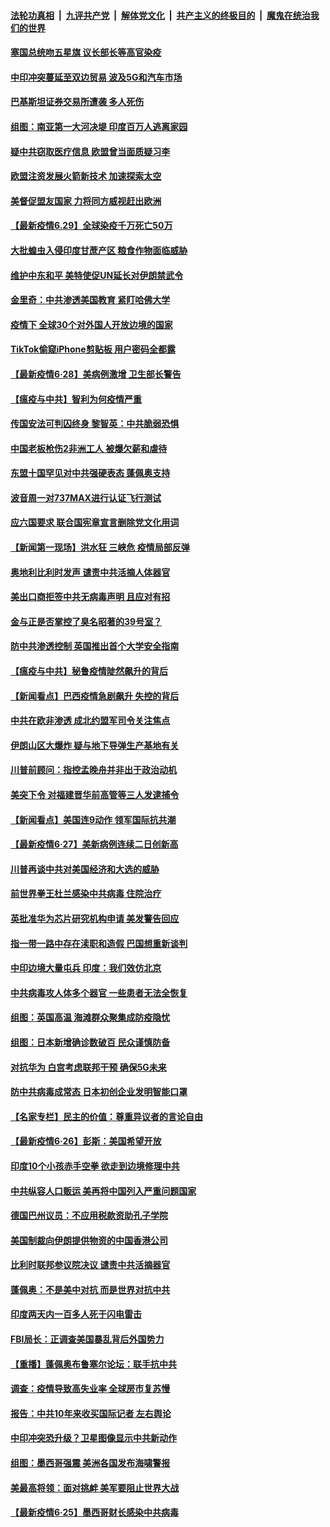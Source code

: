 ####  [法轮功真相](../../../../basic/blob/master/README.md?t=06300031) &nbsp;|&nbsp; [九评共产党](../../../../9ping.md/blob/master/README.md?t=06300031) &nbsp;|&nbsp; [解体党文化](../../../../jtdwh.md/blob/master/README.md?t=06300031)  &nbsp;|&nbsp; [共产主义的终极目的](../../../../gczydzjmd.md/blob/master/README.md?t=06300031) &nbsp;|&nbsp; [魔鬼在统治我们的世界](../../../../mgztzwmdsj.md/blob/master/README.md?t=06300031) 

#### [塞国总统吻五星旗 议长部长等高官染疫](../pages/nsc418/n12219918.md?t=06300031) 

#### [中印冲突蔓延至双边贸易 波及5G和汽车市场](../pages/nsc418/n12219705.md?t=06300031) 

#### [巴基斯坦证券交易所遭袭 多人死伤](../pages/nsc418/n12219225.md?t=06300031) 

#### [组图：南亚第一大河决堤 印度百万人逃离家园](../pages/nsc418/n12219391.md?t=06300031) 

#### [疑中共窃取医疗信息 欧盟曾当面质疑习李](../pages/nsc418/n12219204.md?t=06300031) 

#### [欧盟注资发展火箭新技术 加速探索太空](../pages/nsc418/n12219018.md?t=06300031) 

#### [美督促盟友国家 力将同方威视赶出欧洲](../pages/nsc418/n12217695.md?t=06300031) 

#### [【最新疫情6.29】全球染疫千万死亡50万](../pages/nsc418/n12215001.md?t=06300031) 

#### [大批蝗虫入侵印度甘蔗产区 粮食作物面临威胁](../pages/nsc418/n12218835.md?t=06300031) 

#### [维护中东和平 美特使促UN延长对伊朗禁武令](../pages/nsc418/n12218609.md?t=06300031) 

#### [金里奇：中共渗透美国教育 紧盯哈佛大学](../pages/nsc418/n12217783.md?t=06300031) 

#### [疫情下 全球30个对外国人开放边境的国家](../pages/nsc418/n12205194.md?t=06300031) 

#### [TikTok偷窥iPhone剪贴板 用户密码全都露](../pages/nsc418/n12217947.md?t=06300031) 

#### [【最新疫情6·28】美病例激增 卫生部长警告](../pages/nsc418/n12212934.md?t=06300031) 

#### [【瘟疫与中共】智利为何疫情严重](../pages/nsc418/n12217721.md?t=06300031) 

#### [传国安法可判囚终身 黎智英：中共脆弱恐惧](../pages/nsc418/n12217544.md?t=06300031) 

#### [中国老板枪伤2非洲工人 被爆欠薪和虐待](../pages/nsc418/n12217591.md?t=06300031) 

#### [东盟十国罕见对中共强硬表态 蓬佩奥支持](../pages/nsc418/n12217571.md?t=06300031) 

#### [波音周一对737MAX进行认证飞行测试](../pages/nsc418/n12217519.md?t=06300031) 

#### [应六国要求 联合国宪章宣言删除党文化用词](../pages/nsc418/n12217477.md?t=06300031) 

#### [【新闻第一现场】洪水狂 三峡危 疫情局部反弹](../pages/nsc418/n12217350.md?t=06300031) 

#### [奥地利比利时发声  谴责中共活摘人体器官](../pages/nsc418/n12216554.md?t=06300031) 

#### [美出口商拒签中共无病毒声明 且应对有招](../pages/nsc418/n12216909.md?t=06300031) 

#### [金与正是否掌控了臭名昭著的39号室？](../pages/nsc418/n12217251.md?t=06300031) 

#### [防中共渗透控制 英国推出首个大学安全指南](../pages/nsc418/n12216751.md?t=06300031) 

#### [【瘟疫与中共】秘鲁疫情陡然飙升的背后](../pages/nsc418/n12216630.md?t=06300031) 

#### [【新闻看点】巴西疫情急剧飙升 失控的背后](../pages/nsc418/n12216291.md?t=06300031) 

#### [中共在欧非渗透 成北约盟军司令关注焦点](../pages/nsc418/n12216609.md?t=06300031) 

#### [伊朗山区大爆炸 疑与地下导弹生产基地有关](../pages/nsc418/n12216637.md?t=06300031) 

#### [川普前顾问：指控孟晚舟并非出于政治动机](../pages/nsc418/n12216532.md?t=06300031) 

#### [美突下令 对福建晋华前高管等三人发逮捕令](../pages/nsc418/n12216296.md?t=06300031) 

#### [【新闻看点】美国连9动作 领军国际抗共潮](../pages/nsc418/n12215121.md?t=06300031) 

#### [【最新疫情6·27】美新病例连续二日创新高](../pages/nsc418/n12215389.md?t=06300031) 

#### [川普再谈中共对美国经济和大选的威胁](../pages/nsc418/n12214917.md?t=06300031) 

#### [前世界拳王杜兰感染中共病毒 住院治疗](../pages/nsc418/n12214771.md?t=06300031) 

#### [英批准华为芯片研究机构申请 美发警告回应](../pages/nsc418/n12214643.md?t=06300031) 

#### [指一带一路中存在渎职和造假 巴国想重新谈判](../pages/nsc418/n12214599.md?t=06300031) 

#### [中印边境大量屯兵 印度：我们效仿北京](../pages/nsc418/n12214491.md?t=06300031) 

#### [中共病毒攻人体多个器官 一些患者无法全恢复](../pages/nsc418/n12214393.md?t=06300031) 

#### [组图：英国高温 海滩群众聚集成防疫隐忧](../pages/nsc418/n12213831.md?t=06300031) 

#### [组图：日本新增确诊数破百 民众谨慎防备](../pages/nsc418/n12214024.md?t=06300031) 

#### [对抗华为 白宫考虑联邦干预 确保5G未来](../pages/nsc418/n12214112.md?t=06300031) 

#### [防中共病毒成常态 日本初创企业发明智能口罩](../pages/nsc418/n12214107.md?t=06300031) 

#### [【名家专栏】民主的价值：尊重异议者的言论自由](../pages/nsc418/n12204163.md?t=06300031) 

#### [【最新疫情6·26】彭斯：美国希望开放](../pages/nsc418/n12213008.md?t=06300031) 

#### [印度10个小孩赤手空拳 欲走到边境修理中共](../pages/nsc418/n12213595.md?t=06300031) 

#### [中共纵容人口贩运 美再将中国列入严重问题国家](../pages/nsc418/n12213491.md?t=06300031) 

#### [德国巴州议员：不应用税款资助孔子学院](../pages/nsc418/n12213025.md?t=06300031) 

#### [美国制裁向伊朗提供物资的中国香港公司](../pages/nsc418/n12212790.md?t=06300031) 

#### [比利时联邦参议院决议 谴责中共活摘器官](../pages/nsc418/n12212777.md?t=06300031) 

#### [蓬佩奥：不是美中对抗 而是世界对抗中共](../pages/nsc418/n12212375.md?t=06300031) 

#### [印度两天内一百多人死于闪电雷击](../pages/nsc418/n12212509.md?t=06300031) 

#### [FBI局长：正调查美国暴乱背后外国势力](../pages/nsc418/n12212191.md?t=06300031) 

#### [【重播】蓬佩奥布鲁塞尔论坛：联手抗中共](../pages/nsc418/n12211937.md?t=06300031) 

#### [调查：疫情导致高失业率 全球房市复苏慢](../pages/nsc418/n12211645.md?t=06300031) 

#### [报告：中共10年来收买国际记者 左右舆论](../pages/nsc418/n12211954.md?t=06300031) 

#### [中印冲突恐升级？卫星图像显示中共新动作](../pages/nsc418/n12211793.md?t=06300031) 

#### [组图：墨西哥强震 美洲各国发布海啸警报](../pages/nsc418/n12208966.md?t=06300031) 

#### [美最高将领：面对挑衅 美军要阻止世界大战](../pages/nsc418/n12211458.md?t=06300031) 

#### [【最新疫情6·25】墨西哥财长感染中共病毒](../pages/nsc418/n12210649.md?t=06300031) 

